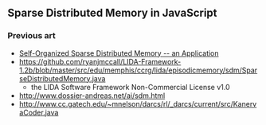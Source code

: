 ## Sparse Distributed Memory in JavaScript

### Previous art
- [Self-Organized Sparse Distributed Memory -- an Application](http://www.fit.vutbr.cz/~grebenic/Publikace/Asis99/)
- https://github.com/ryanjmccall/LIDA-Framework-1.2b/blob/master/src/edu/memphis/ccrg/lida/episodicmemory/sdm/SparseDistributedMemory.java
  - the LIDA Software Framework Non-Commercial License v1.0
- http://www.dossier-andreas.net/ai/sdm.html
- http://www.cc.gatech.edu/~mnelson/darcs/rl/_darcs/current/src/KanervaCoder.java